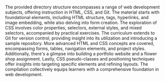 The provided directory structure encompasses a range of web development subjects, offering instruction in HTML, CSS, and Git. The material starts with foundational elements, including HTML structure, tags, hyperlinks, and image embedding, while also delving into form creation. The exploration of CSS involves color properties, selectors, external styles, and mixed selectors, accompanied by practical exercises. The curriculum extends to Git for version control, providing insight into its utilization and introducing a sample repository. More advanced HTML and CSS concepts are covered, encompassing forms, tables, navigation elements, and project styles. Additionally, there's a glimpse into building a portfolio website and a flower shop assignment. Lastly, CSS pseudo-classes and positioning techniques offer insights into targeting specific elements and refining layouts. The compilation collectively equips learners with a comprehensive foundation in web development.
